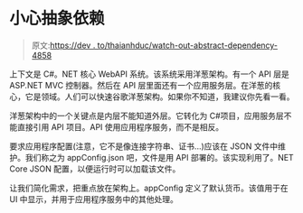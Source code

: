 # 小心抽象依赖

> 原文:[https://dev . to/thaianhduc/watch-out-abstract-dependency-4858](https://dev.to/thaianhduc/watch-out-abstract-dependency-4858)

上下文是 C#。NET 核心 WebAPI 系统。该系统采用洋葱架构。有一个 API 层是 ASP.NET MVC 控制器。然后在 API 层里面还有一个应用服务层。在洋葱的核心，它是领域。人们可以快速谷歌洋葱架构。如果你不知道，我建议你先看一看。

洋葱架构中的一个关键点是内层不能知道外层。它转化为 C#项目，应用服务层不能直接引用 API 项目。API 使用应用程序服务，而不是相反。

要求应用程序配置(注意，它不是像连接字符串、证书...)应该在 JSON 文件中维护。我们称之为 appConfig.json 吧，文件是用 API 部署的。该实现利用了。NET Core JSON 配置，以便运行时可以加载该文件。

让我们简化需求，把重点放在架构上。appConfig 定义了默认货币。该值用于在 UI 中显示，并用于应用程序服务中的其他处理。